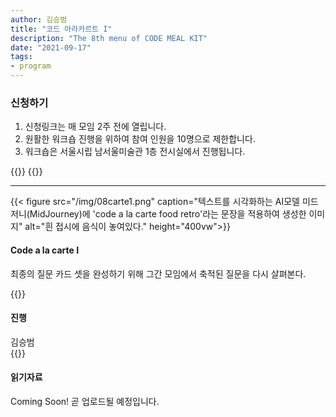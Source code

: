 ```yaml
---
author: 김승범
title: "코드 아라카르트 I"
description: "The 8th menu of CODE MEAL KIT"
date: "2021-09-17"
tags:
- program
---
```



### 신청하기 
1. 신청링크는 매 모임 2주 전에 열립니다. 
2. 원활한 워크숍 진행을 위하여 참여 인원을 10명으로 제한합니다.
3. 워크숍은 서울시립 남서울미술관 1층 전시실에서 진행됩니다.


{{<break>}}
{{<break>}}

*** 

{{< figure src="/img/08carte1.png" caption="텍스트를 시각화하는 AI모델 미드저니(MidJourney)에 'code a la carte food retro'라는 문장을 적용하여 생성한 이미지" alt="흰 접시에 음식이 놓여있다." height="400vw">}}
#### Code a la carte I
최종의 질문 카드 셋을 완성하기 위해 그간 모임에서 축적된 질문을 다시 살펴본다. 

{{<break>}}

#### 진행  
김승범  
{{<break>}}

#### 읽기자료 
Coming Soon! 
곧 업로드될 예정입니다. 




